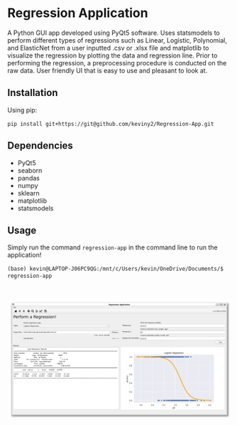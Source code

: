 # Regression Application
A Python GUI app developed using PyQt5 software. Uses statsmodels to perform different types of regressions such as Linear, Logistic, Polynomial, and ElasticNet from a user inputted .csv or .xlsx file and matplotlib to visualize the regression by plotting the data and regression line. Prior to performing the regression, a preprocessing procedure is conducted on the raw data. User friendly UI that is easy to use and pleasant to look at.

## Installation
Using pip:
```
pip install git+https://git@github.com/keviny2/Regression-App.git
```

## Dependencies
- PyQt5
- seaborn
- pandas
- numpy
- sklearn
- matplotlib
- statsmodels

## Usage
Simply run the command `regression-app` in the command line to run the application!

```
(base) kevin@LAPTOP-J06PC9QG:/mnt/c/Users/kevin/OneDrive/Documents/$ regression-app
```

<br>

![](images/Regression_App.png)
